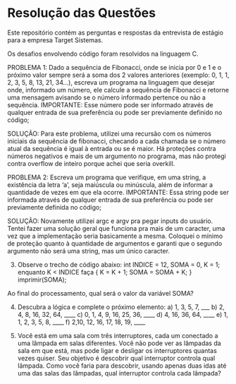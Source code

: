 # Resolução das Questões

Este repositório contém as perguntas e respostas da entrevista de estágio para a empresa Target Sistemas.

Os desafios envolvendo código foram resolvidos na linguagem C.

PROBLEMA 1:
Dado a sequência de Fibonacci, onde se inicia por 0 e 1 e o próximo valor sempre será a soma dos 2 valores anteriores (exemplo: 0, 1, 1, 2, 3, 5, 8, 13, 21, 34...), escreva um programa na linguagem que desejar onde, informado um número, ele calcule a sequência de Fibonacci e retorne uma mensagem avisando se o número informado pertence ou não a sequência. 
IMPORTANTE: Esse número pode ser informado através de qualquer entrada de sua preferência ou pode ser previamente definido no código;

SOLUÇÃO:
Para este problema, utilizei uma recursão com os números iniciais da sequência de fibonacci, checando a cada chamada se o número atual da sequência é igual à entrada ou se é maior.
Há proteções contra números negativos e mais de um argumento no programa, mas não protegi contra overflow de inteiro porque achei que seria overkill.

PROBLEMA 2:
Escreva um programa que verifique, em uma string, a existência da letra ‘a’, seja maiúscula ou minúscula, além de informar a quantidade de vezes em que ela ocorre. 
IMPORTANTE: Essa string pode ser informada através de qualquer entrada de sua preferência ou pode ser previamente definida no código; 

SOLUÇÃO:
Novamente utilizei argc e argv pra pegar inputs do usuário. Tentei fazer uma solução geral que funciona pra mais de um caracter, uma vez que a implementação seria basicamente a mesma.
Coloquei o mínimo de proteção quanto à quantidade de argumentos e garanti que o segundo argumento não será uma string, mas um único caracter.


3) Observe o trecho de código abaixo: int INDICE = 12, SOMA = 0, K = 1; enquanto K < INDICE faça { K = K + 1; SOMA = SOMA + K; } imprimir(SOMA); 

Ao final do processamento, qual será o valor da variável SOMA? 

4) Descubra a lógica e complete o próximo elemento: 
a) 1, 3, 5, 7, ___ 
b) 2, 4, 8, 16, 32, 64, ____ 
c) 0, 1, 4, 9, 16, 25, 36, ____ 
d) 4, 16, 36, 64, ____ 
e) 1, 1, 2, 3, 5, 8, ____ 
f) 2,10, 12, 16, 17, 18, 19, ____


5) Você está em uma sala com três interruptores, cada um conectado a uma lâmpada em salas diferentes. Você não pode ver as lâmpadas da sala em que está, mas pode ligar e desligar os interruptores quantas vezes quiser. Seu objetivo é descobrir qual interruptor controla qual lâmpada. Como você faria para descobrir, usando apenas duas idas até uma das salas das lâmpadas, qual interruptor controla cada lâmpada? 